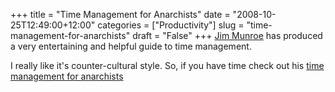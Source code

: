 +++
title = "Time Management for Anarchists"
date = "2008-10-25T12:49:00+12:00"
categories = ["Productivity"]
slug = "time-management-for-anarchists"
draft = "False"
+++
[Jim Munroe](https://nomediakings.org/about) has produced a very entertaining
and helpful guide to time management.

I really like it's counter-cultural style. So, if you have time check out his
[time management for
anarchists](https://nomediakings.org/vidz/time_management_for_anarchists_the_movie.html)

